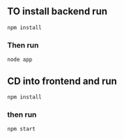 ## TO install backend run 
    npm install
### Then run 
    node app
   
 ## CD into frontend and run
    npm install
 ### then run 
    npm start

